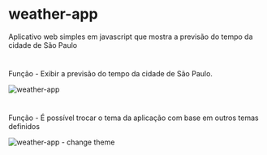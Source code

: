 # weather-app
Aplicativo web simples em javascript que mostra a previsão do tempo da cidade de São Paulo

#

Função - Exibir a previsão do tempo da cidade de São Paulo.

![weather-app](https://github.com/IdelsonMendes/weather-app/assets/66217779/5441f964-eeb7-470f-9012-1deeaf2ea5d0)
#

Função - É possível trocar o tema da aplicação com base em outros temas definidos

![weather-app - change theme](https://github.com/IdelsonMendes/weather-app/assets/66217779/a93a00db-cf7b-4df8-b5b0-e3c44528bda7)
